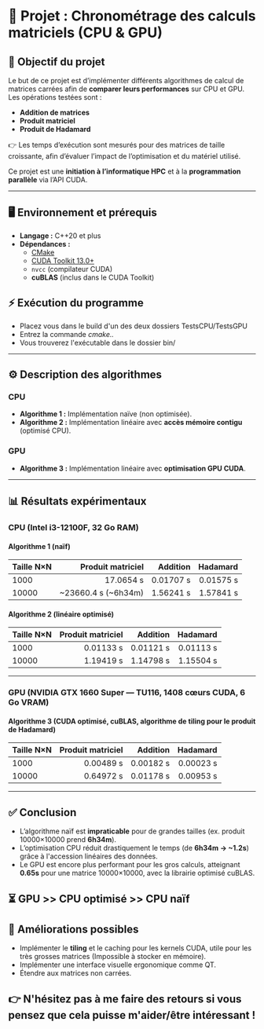 # 🚀 Projet : Chronométrage des calculs matriciels (CPU & GPU)

## 🎯 Objectif du projet
Le but de ce projet est d’implémenter différents algorithmes de calcul de matrices carrées afin de **comparer leurs performances** sur CPU et GPU.  
Les opérations testées sont :  
- **Addition de matrices**  
- **Produit matriciel**  
- **Produit de Hadamard**  

👉 Les temps d’exécution sont mesurés pour des matrices de taille croissante, afin d’évaluer l’impact de l’optimisation et du matériel utilisé.  

Ce projet est une **initiation à l’informatique HPC** et à la **programmation parallèle** via l’API CUDA.  

---

## 🖥️ Environnement et prérequis
- **Langage :** C++20 et plus  
- **Dépendances :**
  - [CMake](https://cmake.org/download/)
  - [CUDA Toolkit 13.0+](https://developer.nvidia.com/cuda-downloads)  
  - `nvcc` (compilateur CUDA)  
  - **cuBLAS** (inclus dans le CUDA Toolkit)  

## ⚡ Exécution du programme
  - Placez vous dans le build d'un des deux dossiers TestsCPU/TestsGPU
  - Entrez la commande *cmake..*
  - Vous trouverez l'exécutable dans le dossier bin/

---

## ⚙️ Description des algorithmes

### **CPU**
- **Algorithme 1 :** Implémentation naïve (non optimisée).  
- **Algorithme 2 :** Implémentation linéaire avec **accès mémoire contigu** (optimisé CPU).  

### **GPU**
- **Algorithme 3 :** Implémentation linéaire avec **optimisation GPU CUDA**.  

---

## 📊 Résultats expérimentaux

### CPU (Intel i3-12100F, 32 Go RAM)

#### Algorithme 1 (naïf)
| Taille N×N | Produit matriciel | Addition | Hadamard |
|------------|------------------:|---------:|----------:|
| 1000       | 17.0654 s         | 0.01707 s | 0.01575 s |
| 10000      | ~23660.4 s (~6h34m) | 1.56241 s | 1.57841 s |

#### Algorithme 2 (linéaire optimisé)
| Taille N×N | Produit matriciel | Addition | Hadamard |
|------------|------------------:|---------:|----------:|
| 1000       | 0.01133 s         | 0.01121 s | 0.01113 s |
| 10000      | 1.19419 s         | 1.14798 s | 1.15504 s |

---

### GPU (NVIDIA GTX 1660 Super — TU116, 1408 cœurs CUDA, 6 Go VRAM)

#### Algorithme 3 (CUDA optimisé, cuBLAS, algorithme de tiling pour le produit de Hadamard)
| Taille N×N | Produit matriciel | Addition | Hadamard |
|------------|------------------:|---------:|----------:|
| 1000       | 0.00489 s         | 0.00182 s | 0.00023 s |
| 10000      | 0.64972 s         | 0.01178 s | 0.00953 s |

---

## ✅ Conclusion
- L’algorithme naïf est **impraticable** pour de grandes tailles (ex. produit 10000×10000 prend **6h34m**).  
- L’optimisation CPU réduit drastiquement le temps (de **6h34m → ~1.2s**) grâce à l'accession linéaires des données.  
- Le GPU est encore plus performant pour les gros calculs, atteignant **0.65s** pour une matrice 10000×10000, avec la librairie optimisé cuBLAS.  

⏳ **GPU >> CPU optimisé >> CPU naïf**  
---

## 🔮 Améliorations possibles
- Implémenter le **tiling** et le caching pour les kernels CUDA, utile pour les très grosses matrices (Impossible à stocker en mémoire).  
- Implémenter une interface visuelle ergonomique comme QT.
- Étendre aux matrices non carrées.

## 👉 N'hésitez pas à me faire des retours si vous pensez que cela puisse m'aider/être intéressant ! 